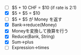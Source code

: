 - [ ] \$5 + 10 CHF = \$10 (if rate is 2:1)
- [x] \$5 + \$5 = \$10
- [ ] \$5 + \$5 が Money を返す
- [x] Bank->reduce(Money)
- [x] Moneyを変換して換算を行う
- [x] Reduce(Bank, String)
- [x] Sum->plus
- [ ] Expression->times